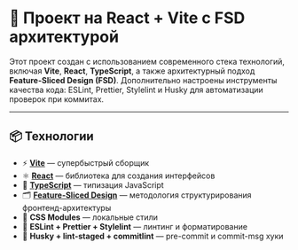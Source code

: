 # 🚀 Проект на React + Vite с FSD архитектурой

Этот проект создан с использованием современного стека технологий, включая **Vite**, **React**, **TypeScript**, а также архитектурный подход **Feature-Sliced Design (FSD)**. Дополнительно настроены инструменты качества кода: ESLint, Prettier, Stylelint и Husky для автоматизации проверок при коммитах.

---

## 📦 Технологии

- ⚡ **[Vite](https://vitejs.dev/)** — супербыстрый сборщик
- ⚛️ **[React](https://react.dev/)** — библиотека для создания интерфейсов
- 🧩 **[TypeScript](https://www.typescriptlang.org/)** — типизация JavaScript
- 🗂 **[Feature-Sliced Design](https://feature-sliced.design/)** — методология структурирования фронтенд-архитектуры
- 🎨 **CSS Modules** — локальные стили
- 🧹 **ESLint + Prettier + Stylelint** — линтинг и форматирование
- 🐶 **Husky + lint-staged + commitlint** — pre-commit и commit-msg хуки
